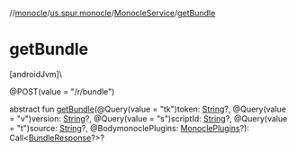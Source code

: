 //[monocle](../../../index.md)/[us.spur.monocle](../index.md)/[MonocleService](index.md)/[getBundle](get-bundle.md)

# getBundle

[androidJvm]\

@POST(value = &quot;/r/bundle&quot;)

abstract fun [getBundle](get-bundle.md)(@Query(value = &quot;tk&quot;)token: [String](https://kotlinlang.org/api/latest/jvm/stdlib/kotlin/-string/index.html)?, @Query(value = &quot;v&quot;)version: [String](https://kotlinlang.org/api/latest/jvm/stdlib/kotlin/-string/index.html)?, @Query(value = &quot;s&quot;)scriptId: [String](https://kotlinlang.org/api/latest/jvm/stdlib/kotlin/-string/index.html)?, @Query(value = &quot;t&quot;)source: [String](https://kotlinlang.org/api/latest/jvm/stdlib/kotlin/-string/index.html)?, @BodymonoclePlugins: [MonoclePlugins](../-monocle-plugins/index.md)?): Call&lt;[BundleResponse](../-bundle-response/index.md)?&gt;?
